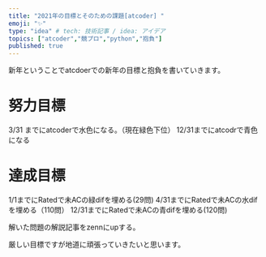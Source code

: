 ```yaml
---
title: "2021年の目標とそのための課題[atcoder] "
emoji: "✨"
type: "idea" # tech: 技術記事 / idea: アイデア
topics: ["atcoder","競プロ","python","抱負"]
published: true
---
```


新年ということでatcdoerでの新年の目標と抱負を書いていきます。

# 努力目標
3/31 までにatcoderで水色になる。（現在緑色下位）
12/31までにatcodrで青色になる

# 達成目標
1/1までにRatedで未ACの緑difを埋める(29問)
4/31までにRatedで未ACの水difを埋める（110問）
12/31までにRatedで未ACの青difを埋める(120問)

解いた問題の解説記事をzennにupする。

厳しい目標ですが地道に頑張っていきたいと思います。

